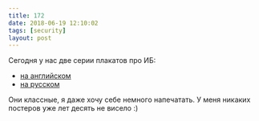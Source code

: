 ```yaml
---
title: 172
date: 2018-06-19 12:10:02
tags: [security]
layout: post
---
```


Сегодня у нас две серии плакатов про ИБ:

+ [на английском](https://selinc.com/solutions/sfci/cybersecurity-posters/)
+ [на русском](http://blog.netskills.ru/2013/10/blog-post.html?m=1)

Они классные, я даже хочу себе немного напечатать. У меня никаких постеров уже лет десять не висело :)
